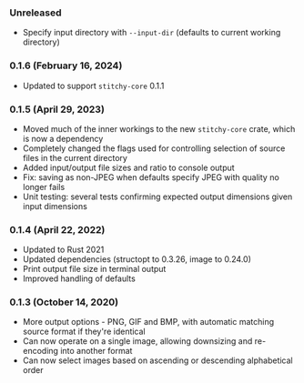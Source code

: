 
### Unreleased

- Specify input directory with `--input-dir` (defaults to current working directory)

### 0.1.6 (February 16, 2024)

- Updated to support `stitchy-core` 0.1.1

### 0.1.5 (April 29, 2023)

- Moved much of the inner workings to the new `stitchy-core` crate, which is now a dependency
- Completely changed the flags used for controlling selection of source files in the current directory
- Added input/output file sizes and ratio to console output
- Fix: saving as non-JPEG when defaults specify JPEG with quality no longer fails
- Unit testing: several tests confirming expected output dimensions given input dimensions

### 0.1.4 (April 22, 2022)

- Updated to Rust 2021
- Updated dependencies (structopt to 0.3.26, image to 0.24.0)
- Print output file size in terminal output
- Improved handling of defaults

### 0.1.3 (October 14, 2020)

- More output options - PNG, GIF and BMP, with automatic matching source format if they're identical
- Can now operate on a single image, allowing downsizing and re-encoding into another format
- Can now select images based on ascending or descending alphabetical order
